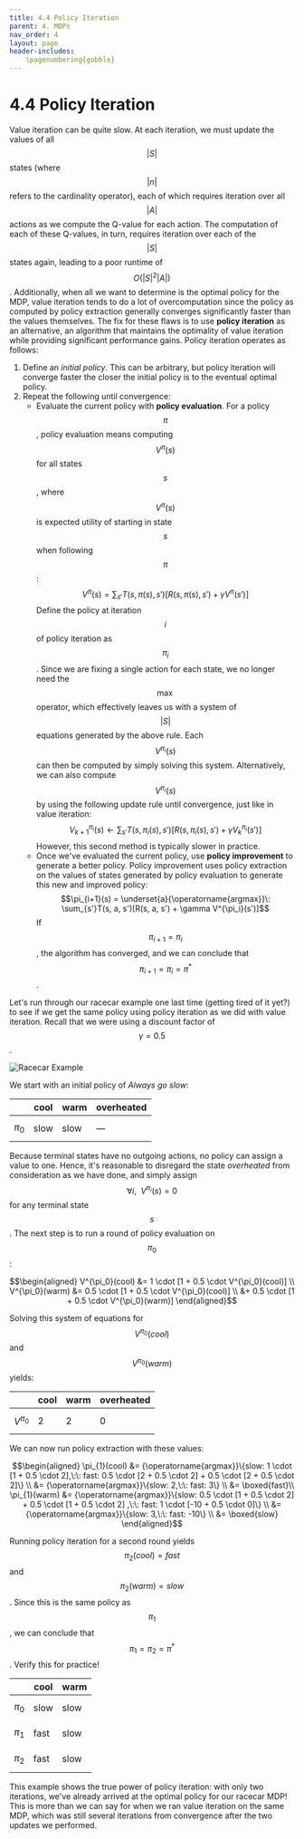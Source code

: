 ```yaml
---
title: 4.4 Policy Iteration
parent: 4. MDPs
nav_order: 4
layout: page
header-includes:
    \pagenumbering{gobble}
---
```


# 4.4 Policy Iteration
Value iteration can be quite slow. At each iteration, we must update the values of all $$|S|$$ states (where $$|n|$$ refers to the cardinality operator), each of which requires iteration over all $$|A|$$ actions as we compute the Q-value for each action. The computation of each of these Q-values, in turn, requires iteration over each of the $$|S|$$ states again, leading to a poor runtime of $$O(|S|^2|A|)$$. Additionally, when all we want to determine is the optimal policy for the MDP, value iteration tends to do a lot of overcomputation since the policy as computed by policy extraction generally converges significantly faster than the values themselves. The fix for these flaws is to use **policy iteration** as an alternative, an algorithm that maintains the optimality of value iteration while providing significant performance gains. Policy iteration operates as follows:

1. Define an *initial policy*. This can be arbitrary, but policy iteration will converge faster the closer the initial policy is to the eventual optimal policy.
2. Repeat the following until convergence:
   - Evaluate the current policy with **policy evaluation**. For a policy $$\pi$$, policy evaluation means computing $$V^{\pi}(s)$$ for all states $$s$$, where $$V^{\pi}(s)$$ is expected utility of starting in state $$s$$ when following $$\pi$$:
     $$V^{\pi}(s) = \sum_{s'}T(s, \pi(s), s')[R(s, \pi(s), s') + \gamma V^{\pi}(s')]$$
     Define the policy at iteration $$i$$ of policy iteration as $$\pi_i$$. Since we are fixing a single action for each state, we no longer need the $$\max$$ operator, which effectively leaves us with a system of $$|S|$$ equations generated by the above rule. Each $$V^{\pi_i}(s)$$ can then be computed by simply solving this system.
     Alternatively, we can also compute $$V^{\pi_i}(s)$$ by using the following update rule until convergence, just like in value iteration:
     $$V^{\pi_i}_{k+1}(s) \leftarrow \sum_{s'}T(s, \pi_i(s), s')[R(s, \pi_i(s), s') + \gamma V^{\pi_i}_k(s')]$$
     However, this second method is typically slower in practice.
   - Once we've evaluated the current policy, use **policy improvement** to generate a better policy. Policy improvement uses policy extraction on the values of states generated by policy evaluation to generate this new and improved policy:
     $$\pi_{i+1}(s) = \underset{a}{\operatorname{argmax}}\: \sum_{s'}T(s, a, s')[R(s, a, s') + \gamma V^{\pi_i}(s')]$$ 
     If $$\pi_{i+1} = \pi_i$$, the algorithm has converged, and we can conclude that $$\pi_{i+1} = \pi_i = \pi^*$$.

Let's run through our racecar example one last time (getting tired of it yet?) to see if we get the same policy using policy iteration as we did with value iteration. Recall that we were using a discount factor of $$\gamma = 0.5$$.

<img src="{{ site.baseurl }}/assets/images/race-car.png" alt="Racecar Example" />

We start with an initial policy of *Always go slow*:

|  | **cool** | **warm** | **overheated** |  
|---|---|---|---|  
| $$\pi_0$$ | slow | slow | — |

Because terminal states have no outgoing actions, no policy can assign a value to one. Hence, it's reasonable to disregard the state *overheated* from consideration as we have done, and simply assign $$\forall i, \:\: V^{\pi_i}(s) = 0$$ for any terminal state $$s$$. The next step is to run a round of policy evaluation on $$\pi_0$$:

$$\begin{aligned}
V^{\pi_0}(cool) &= 1 \cdot [1 + 0.5 \cdot V^{\pi_0}(cool)] \\
V^{\pi_0}(warm) &= 0.5 \cdot [1 + 0.5 \cdot V^{\pi_0}(cool)] \\
                &+ 0.5 \cdot [1 + 0.5 \cdot V^{\pi_0}(warm)] 
\end{aligned}$$

Solving this system of equations for $$V^{\pi_0}(cool)$$ and $$V^{\pi_0}(warm)$$ yields:

|  | **cool** | **warm** | **overheated** |  
|---|---|---|---|  
| $$V^{\pi_0}$$ | 2 | 2 | 0 |

We can now run policy extraction with these values:

$$\begin{aligned}
\pi_{1}(cool) &= {\operatorname{argmax}}\{slow: 1 \cdot [1 + 0.5 \cdot 2],\:\: fast: 0.5 \cdot [2 + 0.5 \cdot 2] + 0.5 \cdot [2 + 0.5 \cdot 2]\} \\
&= {\operatorname{argmax}}\{slow: 2,\:\: fast: 3\} \\
&= \boxed{fast}\\
\pi_{1}(warm) &= {\operatorname{argmax}}\{slow: 0.5 \cdot [1 + 0.5 \cdot 2] + 0.5 \cdot [1 + 0.5 \cdot 2] ,\:\: fast: 1 \cdot [-10 + 0.5 \cdot 0]\} \\
&= {\operatorname{argmax}}\{slow: 3,\:\: fast: -10\} \\
&= \boxed{slow} 
\end{aligned}$$

Running policy iteration for a second round yields $$\pi_2(cool) = fast$$ and $$\pi_2(warm) = slow$$. Since this is the same policy as $$\pi_1$$, we can conclude that $$\pi_1 = \pi_2 = \pi^*$$. Verify this for practice!

|  | **cool** | **warm** |  
|---|---|---|  
| $$\pi_0$$ | slow | slow |  
| $$\pi_1$$ | fast | slow |  
| $$\pi_2$$ | fast | slow |  

This example shows the true power of policy iteration: with only two iterations, we've already arrived at the optimal policy for our racecar MDP! This is more than we can say for when we ran value iteration on the same MDP, which was still several iterations from convergence after the two updates we performed.